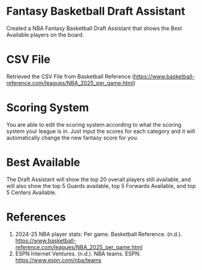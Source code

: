 # Fantasy Basketball Draft Assistant
Created a NBA Fantasy Basketball Draft Assistant that shows the Best Available players on the board.
# CSV File
Retrieved the CSV File from Basketball Reference (https://www.basketball-reference.com/leagues/NBA_2025_per_game.html)
# Scoring System
You are able to edit the scoring system according to what the scoring system your league is in. Just input the scores for each category and it will automatically change the new fantasy score for you.
# Best Available
The Draft Assistant will show the top 20 overall players still available, and will also show the top 5 Guards available, top 5 Forwards Available, and top 5 Centers Available.
# References
1. 2024-25 NBA player stats: Per game. Basketball Reference. (n.d.). https://www.basketball-reference.com/leagues/NBA_2025_per_game.html 
2. ESPN Internet Ventures. (n.d.). NBA teams. ESPN. https://www.espn.com/nba/teams 
